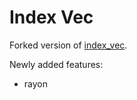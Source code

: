 # Index Vec

Forked version of [index_vec](https://github.com/thomcc/index_vec).

Newly added features:

* rayon
